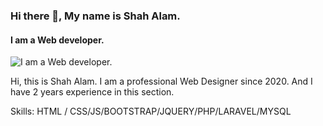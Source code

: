 ### Hi there 👋, My name is Shah Alam.
#### I am a Web developer.
![I am a Web developer.](https://avatars.githubusercontent.com/u/95689721?v=4)

Hi, this is Shah Alam. I am a professional Web Designer since 2020. And I have 2 years experience in this section.

Skills: HTML / CSS/JS/BOOTSTRAP/JQUERY/PHP/LARAVEL/MYSQL
 

 



